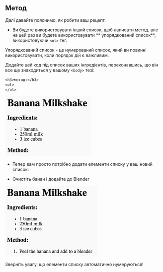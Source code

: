 ## Метод

Далі давайте пояснимо, як робити ваш рецепт.

+ Ви будете використовувати інший список, щоб написати метод, але на цей раз ви будете використовувати ** упорядкований список**, використовуючи `<ol>` тег.

Упорядкований список - це нумерований список, який ви повинні використовувати, коли порядок дій є важливим.

Додайте цей код під список ваших інгредієнтів, переконавшись, що він все ще знаходиться у вашому `<body>` тезі:

    <h3>метод:</h3>
    <ol>
    </ol>
    

![скріншот](images/recipe-method.png)

+ Тепер вам просто потрібно додати елементи списку у ваш новий список:

    <li>Очистіть банан і додайте до Blender</li>
    

![скріншот](images/recipe-ol.png)

Зверніть увагу, що елементи списку автоматично нумеруються!